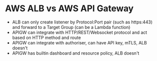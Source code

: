 # AWS ALB vs AWS API Gateway

* ALB can only create listener by Protocol:Port pair (such as https:443) and forward to a Target Group (can be a Lambda function)
* APIGW can integrate with HTTP/REST/Websocket protocol and act based on HTTP method and route
* APIGW can integrate with authoriser, can have API key, mTLS, ALB doesn't
* APIGW has builtin dashboard and resource policy, ALB doesn't
